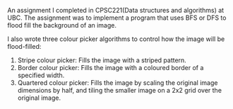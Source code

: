 An assignment I completed in CPSC221(Data structures and algorithms) at UBC. The assignment was to implement a program that uses BFS or DFS to flood fill the background of an image.

I also wrote three colour picker algorithms to control how the image will be flood-filled:

1. Stripe colour picker: Fills the image with a striped pattern.
2. Border colour picker: Fills the image with a coloured border of a specified width.
3. Quartered colour picker: Fills the image by scaling the original image dimensions by half, and tiling the smaller image on a 2x2 grid over the original image.
